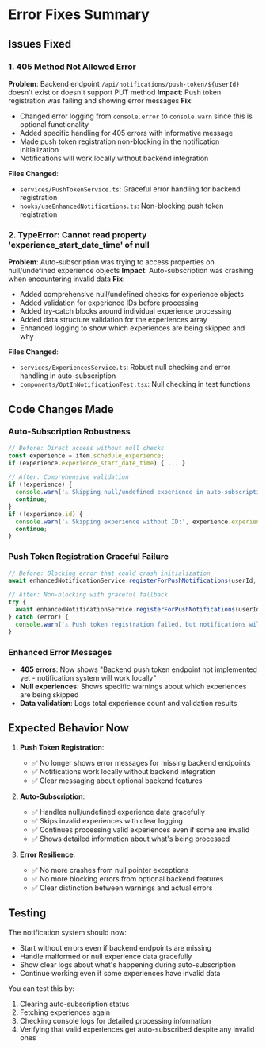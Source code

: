 # Error Fixes Summary

## Issues Fixed

### 1. **405 Method Not Allowed Error**

**Problem**: Backend endpoint `/api/notifications/push-token/${userId}` doesn't exist or doesn't support PUT method
**Impact**: Push token registration was failing and showing error messages
**Fix**: 
- Changed error logging from `console.error` to `console.warn` since this is optional functionality
- Added specific handling for 405 errors with informative message
- Made push token registration non-blocking in the notification initialization
- Notifications will work locally without backend integration

**Files Changed**:
- `services/PushTokenService.ts`: Graceful error handling for backend registration
- `hooks/useEnhancedNotifications.ts`: Non-blocking push token registration

### 2. **TypeError: Cannot read property 'experience_start_date_time' of null**

**Problem**: Auto-subscription was trying to access properties on null/undefined experience objects
**Impact**: Auto-subscription was crashing when encountering invalid data
**Fix**:
- Added comprehensive null/undefined checks for experience objects
- Added validation for experience IDs before processing
- Added try-catch blocks around individual experience processing
- Added data structure validation for the experiences array
- Enhanced logging to show which experiences are being skipped and why

**Files Changed**:
- `services/ExperiencesService.ts`: Robust null checking and error handling in auto-subscription
- `components/OptInNotificationTest.tsx`: Null checking in test functions

## Code Changes Made

### Auto-Subscription Robustness
```typescript
// Before: Direct access without null checks
const experience = item.schedule_experience;
if (experience.experience_start_date_time) { ... }

// After: Comprehensive validation
if (!experience) {
  console.warn('⚠️ Skipping null/undefined experience in auto-subscription');
  continue;
}
if (!experience.id) {
  console.warn('⚠️ Skipping experience without ID:', experience.experience_title || 'Unknown');
  continue;
}
```

### Push Token Registration Graceful Failure
```typescript
// Before: Blocking error that could crash initialization
await enhancedNotificationService.registerForPushNotifications(userId, jwtToken);

// After: Non-blocking with graceful fallback
try {
  await enhancedNotificationService.registerForPushNotifications(userId, jwtToken);
} catch (error) {
  console.warn('⚠️ Push token registration failed, but notifications will still work locally:', error);
}
```

### Enhanced Error Messages
- **405 errors**: Now shows "Backend push token endpoint not implemented yet - notification system will work locally"
- **Null experiences**: Shows specific warnings about which experiences are being skipped
- **Data validation**: Logs total experience count and validation results

## Expected Behavior Now

1. **Push Token Registration**: 
   - ✅ No longer shows error messages for missing backend endpoints
   - ✅ Notifications work locally without backend integration
   - ✅ Clear messaging about optional backend features

2. **Auto-Subscription**:
   - ✅ Handles null/undefined experience data gracefully
   - ✅ Skips invalid experiences with clear logging
   - ✅ Continues processing valid experiences even if some are invalid
   - ✅ Shows detailed information about what's being processed

3. **Error Resilience**:
   - ✅ No more crashes from null pointer exceptions
   - ✅ No more blocking errors from optional backend features
   - ✅ Clear distinction between warnings and actual errors

## Testing

The notification system should now:
- Start without errors even if backend endpoints are missing
- Handle malformed or null experience data gracefully
- Show clear logs about what's happening during auto-subscription
- Continue working even if some experiences have invalid data

You can test this by:
1. Clearing auto-subscription status
2. Fetching experiences again
3. Checking console logs for detailed processing information
4. Verifying that valid experiences get auto-subscribed despite any invalid ones
